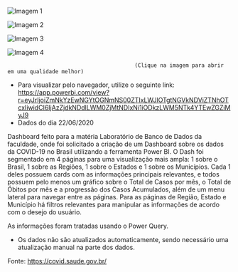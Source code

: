 ![Imagem 1](https://user-images.githubusercontent.com/65839541/85930026-6d314100-b88f-11ea-8153-f29b2970adf0.png)

![Imagem 2](https://user-images.githubusercontent.com/65839541/85930028-702c3180-b88f-11ea-8e6c-880650f7dd47.png)

![Imagem 3](https://user-images.githubusercontent.com/65839541/85930030-715d5e80-b88f-11ea-8be8-c68b8488666e.png)

![Imagem 4](https://user-images.githubusercontent.com/65839541/85930031-728e8b80-b88f-11ea-991f-4aea84058fca.png)

                                            (Clique na imagem para abrir em uma qualidade melhor)
                                            
  * Para visualizar pelo navegador, utilize o seguinte link: https://app.powerbi.com/view?r=eyJrIjoiZmNkYzEwNGYtOGNmNS00ZTIxLWJlOTgtNGVkNDViZTNhOTcxIiwidCI6IjAzZjdkNDdlLWM0ZjMtNDIxNi1iODkzLWM5NTk4YTEwZGZiMyJ9
  * Dados do dia 22/06/2020
                                            
  Dashboard feito para a matéria Laboratório de Banco de Dados da faculdade, onde foi solicitado a criação de um Dashboard sobre os dados da COVID-19 no Brasil utilizando a ferramenta Power BI.
  O Dash foi segmentado em 4 páginas para uma visualização mais ampla: 1 sobre o Brasil, 1 sobre as Regiões, 1 sobre o Estados e 1 sobre os Municípios. Cada 1 deles possuem cards com as informações principais relevantes, e todos possuem pelo menos um gráfico sobre o Total de Casos por mês, o Total de Óbitos por mês e a progressão dos Casos Acumulados, além de um menu lateral para navegar entre as páginas.
  Para as páginas de Região, Estado e Município há filtros relevantes para manipular as informações de acordo com o desejo do usuário.
  
  As informações foram tratadas usando o Power Query.
  
  * Os dados não são atualizados automaticamente, sendo necessário uma atualização manual na parte dos dados.
  
  Fonte: https://covid.saude.gov.br/
